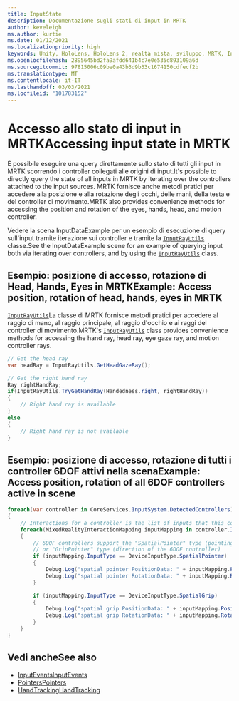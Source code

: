 ```yaml
---
title: InputState
description: Documentazione sugli stati di input in MRTK
author: keveleigh
ms.author: kurtie
ms.date: 01/12/2021
ms.localizationpriority: high
keywords: Unity, HoloLens, HoloLens 2, realtà mista, sviluppo, MRTK, InputState,
ms.openlocfilehash: 2895645bd2fa9afdd641b4c7e0e535d893109a6d
ms.sourcegitcommit: 97815006c09be0a43b3d9b33c1674150cdfecf2b
ms.translationtype: MT
ms.contentlocale: it-IT
ms.lasthandoff: 03/03/2021
ms.locfileid: "101783152"
---
```

# <a name="accessing-input-state-in-mrtk"></a><span data-ttu-id="16800-104">Accesso allo stato di input in MRTK</span><span class="sxs-lookup"><span data-stu-id="16800-104">Accessing input state in MRTK</span></span>

<span data-ttu-id="16800-105">È possibile eseguire una query direttamente sullo stato di tutti gli input in MRTK scorrendo i controller collegati alle origini di input.</span><span class="sxs-lookup"><span data-stu-id="16800-105">It's possible to directly query the state of all inputs in MRTK by iterating over the controllers attached to the input sources.</span></span> <span data-ttu-id="16800-106">MRTK fornisce anche metodi pratici per accedere alla posizione e alla rotazione degli occhi, delle mani, della testa e del controller di movimento.</span><span class="sxs-lookup"><span data-stu-id="16800-106">MRTK also provides convenience methods for accessing the position and rotation of the eyes, hands, head, and motion controller.</span></span>

<span data-ttu-id="16800-107">Vedere la scena InputDataExample per un esempio di esecuzione di query sull'input tramite iterazione sui controller e tramite la [`InputRayUtils`](xref:Microsoft.MixedReality.Toolkit.Input.InputRayUtils) classe.</span><span class="sxs-lookup"><span data-stu-id="16800-107">See the InputDataExample scene for an example of querying input both via iterating over controllers, and by using the [`InputRayUtils`](xref:Microsoft.MixedReality.Toolkit.Input.InputRayUtils) class.</span></span>

## <a name="example-access-position-rotation-of-head-hands-eyes-in-mrtk"></a><span data-ttu-id="16800-108">Esempio: posizione di accesso, rotazione di Head, Hands, Eyes in MRTK</span><span class="sxs-lookup"><span data-stu-id="16800-108">Example: Access position, rotation of head, hands, eyes in MRTK</span></span>

<span data-ttu-id="16800-109">[`InputRayUtils`](xref:Microsoft.MixedReality.Toolkit.Input.InputRayUtils)La classe di MRTK fornisce metodi pratici per accedere al raggio di mano, al raggio principale, al raggio d'occhio e ai raggi del controller di movimento.</span><span class="sxs-lookup"><span data-stu-id="16800-109">MRTK's [`InputRayUtils`](xref:Microsoft.MixedReality.Toolkit.Input.InputRayUtils) class provides convenience methods for accessing the hand ray, head ray, eye gaze ray, and motion controller rays.</span></span>

```c#
// Get the head ray
var headRay = InputRayUtils.GetHeadGazeRay();

// Get the right hand ray
Ray rightHandRay;
if(InputRayUtils.TryGetHandRay(Handedness.right, rightHandRay))
{
    // Right hand ray is available
}
else
{
    // Right hand ray is not available
}
```

## <a name="example-access-position-rotation-of-all-6dof-controllers-active-in-scene"></a><span data-ttu-id="16800-110">Esempio: posizione di accesso, rotazione di tutti i controller 6DOF attivi nella scena</span><span class="sxs-lookup"><span data-stu-id="16800-110">Example: Access position, rotation of all 6DOF controllers active in scene</span></span>

```c#
foreach(var controller in CoreServices.InputSystem.DetectedControllers)
{
    // Interactions for a controller is the list of inputs that this controller exposes
    foreach(MixedRealityInteractionMapping inputMapping in controller.Interactions)
    {
        // 6DOF controllers support the "SpatialPointer" type (pointing direction)
        // or "GripPointer" type (direction of the 6DOF controller)
        if (inputMapping.InputType == DeviceInputType.SpatialPointer)
        {
            Debug.Log("spatial pointer PositionData: " + inputMapping.PositionData);
            Debug.Log("spatial pointer RotationData: " + inputMapping.RotationData);
        }

        if (inputMapping.InputType == DeviceInputType.SpatialGrip)
        {
            Debug.Log("spatial grip PositionData: " + inputMapping.PositionData);
            Debug.Log("spatial grip RotationData: " + inputMapping.RotationData);
        }
    }
}
```

## <a name="see-also"></a><span data-ttu-id="16800-111">Vedi anche</span><span class="sxs-lookup"><span data-stu-id="16800-111">See also</span></span>

- [<span data-ttu-id="16800-112">InputEvents</span><span class="sxs-lookup"><span data-stu-id="16800-112">InputEvents</span></span>](InputEvents.md)
- [<span data-ttu-id="16800-113">Pointers</span><span class="sxs-lookup"><span data-stu-id="16800-113">Pointers</span></span>](Pointers.md)
- [<span data-ttu-id="16800-114">HandTracking</span><span class="sxs-lookup"><span data-stu-id="16800-114">HandTracking</span></span>](HandTracking.md)
